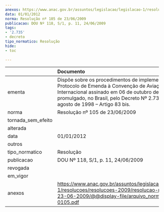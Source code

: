 ```yaml
---
anexos: https://www.anac.gov.br/assuntos/legislacao/legislacao-1/resolucoes/resolucoes-2009/resolucao-no-105-de-23-06-2009/@@display-file/arquivo_norma/RA2009-0105.pdf
data: 01/01/2012
norma: Resolução nº 105 de 23/06/2009
publicacao: DOU Nº 118, S/1, p. 11, 24/06/2009
tags:
- '2.735'
- decreto
tipo_normatico: Resolução
hide: 
- toc 
 
---
```


|                    | Documento                                                                                                                                                                                                                                   |
|:-------------------|:--------------------------------------------------------------------------------------------------------------------------------------------------------------------------------------------------------------------------------------------|
| ementa             | Dispõe sobre os procedimentos de implementação do Protocolo de Emenda à Convenção de Aviação Civil Internacional assinado em 06 de outubro de 1980 e promulgado, no Brasil, pelo Decreto Nº 2.735, de 13 de agosto de 1998 – Artigo 83 bis. |
| norma              | Resolução nº 105 de 23/06/2009                                                                                                                                                                                                              |
| tornada_sem_efeito |                                                                                                                                                                                                                                             |
| alterada           |                                                                                                                                                                                                                                             |
| data               | 01/01/2012                                                                                                                                                                                                                                  |
| outros             |                                                                                                                                                                                                                                             |
| tipo_normatico     | Resolução                                                                                                                                                                                                                                   |
| publicacao         | DOU Nº 118, S/1, p. 11, 24/06/2009                                                                                                                                                                                                          |
| revogada           |                                                                                                                                                                                                                                             |
| em_vigor           |                                                                                                                                                                                                                                             |
| anexos             | https://www.anac.gov.br/assuntos/legislacao/legislacao-1/resolucoes/resolucoes-2009/resolucao-no-105-de-23-06-2009/@@display-file/arquivo_norma/RA2009-0105.pdf                                                                             |